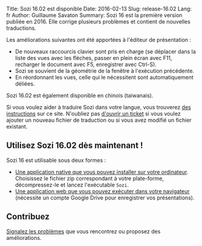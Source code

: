 Title: Sozi 16.02 est disponible
Date: 2016-02-13
Slug: release-16.02
Lang: fr
Author: Guillaume Savaton
Summary:
    Sozi 16 est la première version publiée en 2016.
    Elle corrige plusieurs problèmes et contient de nouvelles traductions.

Les améliorations suivantes ont été apportées à l'éditeur de présentation&nbsp;:

* De nouveaux raccourcis clavier sont pris en charge (se déplacer dans la liste des vues avec les flèches,
  passer en plein écran avec F11, recharger le document avec F5, enregistrer avec Ctrl-S).
* Sozi se souvient de la géométrie de la fenêtre à l'exécution précédente.
* En réordonnant les vues, celle qui le nécessitent sont automatiquement déliées.

Sozi 16.02 est également disponible en chinois (taiwanais).

Si vous voulez aider à traduire Sozi dans votre langue, vous trouverez [des instructions](|filename|/pages/fr/translate-editor.md) sur ce site.
N'oubliez pas [d'ouvrir un ticket](https://github.com/senshu/Sozi/issues) si vous voulez ajouter
un nouveau fichier de traduction ou si vous avez modifié un fichier existant.


Utilisez Sozi 16.02 dès maintenant&nbsp;!
-----------------------------------------

Sozi 16 est utilisable sous deux formes&nbsp;:

* [Une application native que vous pouvez installer sur votre ordinateur](https://github.com/senshu/Sozi/releases/tag/16.02).
  Choisissez le fichier zip correspondant à votre plate-forme, décompressez-le et lancez l'exécutable `Sozi`.
* [Une application web que vous pouvez exécuter dans votre navigateur](http://sozi.baierouge.fr/demo/)
  (nécessite un compte Google Drive pour enregistrer vos présentations).

Contribuez
----------

[Signalez les problèmes](https://github.com/senshu/Sozi/issues) que vous rencontrez
ou proposez des améliorations.
